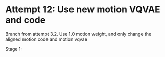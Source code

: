 
# Attempt 12: Use new motion VQVAE and code

Branch from attempt 3.2. Use 1.0 motion weight, and only change
the aligned motion code and motion vqvae

Stage 1:
